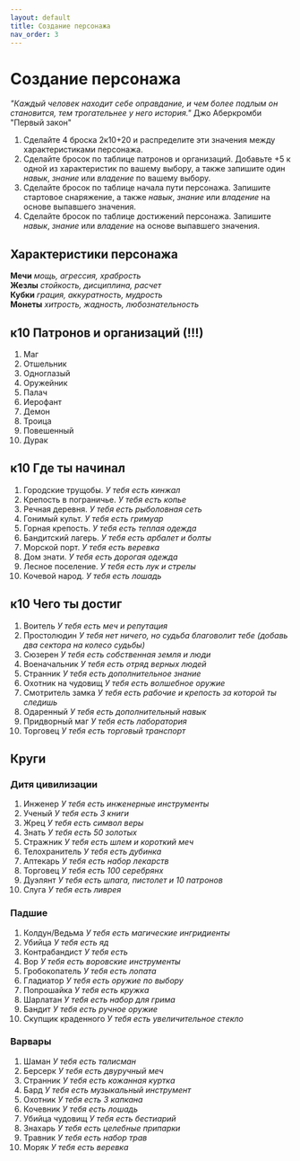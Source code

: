 ```yaml
---
layout: default
title: Создание персонажа
nav_order: 3
---
```


# Создание персонажа

*"Каждый человек находит себе оправдание, и чем более подлым он становится, тем трогательнее у него история."* 
Джо Аберкромби "Первый закон"

1) Сделайте 4 броска 2к10+20 и распределите эти значения между характеристиками персонажа.
2) Сделайте бросок по таблице патронов и организаций. Добавьте +5 к одной из характеристик по вашему выбору, а также запишите один *навык*, *знание* или *владение* по вашему выбору. 
3) Сделайте бросок по таблице начала пути персонажа. Запишите стартовое снаряжение, а также *навык*, *знание* или *владение* на основе выпавшего значения.
4) Сделайте бросок по таблице достижений персонажа. Запишите *навык*, *знание* или *владение* на основе выпавшего значения. 

## Характеристики персонажа

**Мечи** *мощь, агрессия, храбрость*  
**Жезлы** *стойкость, дисциплина, расчет*  
**Кубки** *грация, аккуратность, мудрость*  
**Монеты** *хитрость, жадность, любознательность*

## к10 Патронов и организаций (!!!)

1.	Маг
2.	Отшельник
3.	Одноглазый
4.	Оружейник
5.	Палач
6.	Иерофант
7.	Демон
8.	Троица
9.  Повешенный
10.  Дурак  

## к10	Где ты начинал

1.	Городские трущобы. *У тебя есть кинжал*
2.	Крепость в пограничье. *У тебя есть копье*
3.	Речная деревня. *У тебя есть рыболовная сеть*
4.	Гонимый культ. *У тебя есть гримуар*
5.	Горная крепость. *У тебя есть теплая одежда*
6.	Бандитский лагерь. *У тебя есть арбалет и болты*
7.	Морской порт. *У тебя есть веревка*
8.	Дом знати. *У тебя есть дорогая одежда*
9.  Лесное поселение. *У тебя есть лук и стрелы*
10.  Кочевой народ. *У тебя есть лошадь*

## к10 Чего ты достиг

1. Воитель *У тебя есть меч и репутация*
2. Простолюдин *У тебя нет ничего, но судьба благоволит тебе (добавь два сектора на колесо судьбы)*
3. Сюзерен *У тебя есть собственная земля и люди*
4. Военачальник *У тебя есть отряд верных людей*
5. Странник *У тебя есть дополнительное знание*
6. Охотник на чудовищ *У тебя есть волшебное оружие*
7. Смотритель замка *У тебя есть рабочие и крепость за которой ты следишь*
8. Одаренный *У тебя есть дополнительный навык*
9. Придворный маг *У тебя есть лаборатория*
10. Торговец *У тебя есть торговый транспорт*

## Круги

### Дитя цивилизации

1. Инженер *У тебя есть инженерные инструменты*
2. Ученый *У тебя есть 3 книги*
3. Жрец *У тебя есть символ веры*
4. Знать *У тебя есть 50 золотых*
5. Стражник *У тебя есть шлем и короткий меч*
6. Телохранитель *У тебя есть дубинка*
7. Аптекарь *У тебя есть набор лекарств*
8. Торговец *У тебя есть 100 серебрянх*
9. Дуэлянт *У тебя есть шпага, пистолет и 10 патронов*
10. Слуга *У тебя есть ливрея*

### Падшие

1. Колдун/Ведьма *У тебя есть магические ингридиенты*
2. Убийца *У тебя есть яд*
3. Контрабандист *У тебя есть*
4. Вор *У тебя есть воровские инструменты*
5. Гробокопатель *У тебя есть лопата*
6. Гладиатор *У тебя есть оружие по выбору*
7. Попрошайка *У тебя есть кружка*
8. Шарлатан *У тебя есть набор для грима*
9. Бандит *У тебя есть ручное оружие*
10. Скупщик краденного *У тебя есть увеличительное стекло*

### Варвары

1. Шаман *У тебя есть талисман*
2. Берсерк *У тебя есть двуручный меч*
3. Странник *У тебя есть кожанная куртка*
4. Бард *У тебя есть музыкальный инструмент*
5. Охотник *У тебя есть 3 капкана*
6. Кочевник *У тебя есть лошадь*
7. Убийца чудовищ *У тебя есть бестиарий*
8. Знахарь *У тебя есть целебные припарки*
9. Травник *У тебя есть набор трав*
10. Моряк *У тебя есть веревка*

